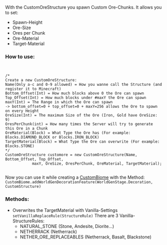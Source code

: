 With the CustomOreStructure you spawn Custom Ore-Chunks.
It allows you to set:
  - Spawn-Height
  - Ore-Size
  - Ores per Chunk
  - Ore-Material
  - Target-Material



### How to use:

```


/*
Create a new CustomOreStructure:
Name(Only a-c and 0-9 allowed) = How you wanne call the Structure (and register it to Minecraft)
Bottom_Offset(Int) = How much blocks above 0 the Ore can spawn
Top_Offset(Int) = How much blocks under #maxY the Ore can spawn
maxY(Int) = The Range in which the Ore can spawn
-> bottom_offset=0 + top_offset=0 + maxY=256 allows the Ore to spawn on every Height
OreSize(Int) = The maximum Size of the Ore (Iron, Gold have OreSize: 9)
OresPerChunk(int) = How many times the Server will try to generate this Ore in a Chunk
OreMaterial(Block) = What Type the Ore has (For example: Blocks.DIAMOND_BLOCK or Blocks.IRON_BLOCK)
TargetMaterial(Block) = What Type the Ore can overwrite (For example: Blocks.STONE)
*/
CustomOreStructure customore = new CustomOreStructure(Name, Bottom_Offset, Top_Offset,
			maxY, OreSize, OresPerChunk, OreMaterial, TargetMaterial);
      
```
Now you can use it while creating a [CustomBiome] with the Method: <br>
```CustomBiome.addWorldGenDecorationFeature(WorldGenStage.Decoration, CustomStructure)```


### Methods:
  - Overwrites the TargetMaterial with Vanilla-Settings
    ```setVanillaReplaceRule(StructureRule)```
    There are 3 Vanilla-StructureRules:
      - NATURAL_STONE (Stone, Andesite, Diorite...)
      - NETHERRACK (Netherrack)
      - NETHER_ORE_REPLACEABLES (Netherrack, Basalt, Blackstone)


  
[CustomBiome]: https://github.com/FreeSoccerHDX/AdvancedWorldCreatorAPI/blob/main/Methods/CustomBiome.md
  
